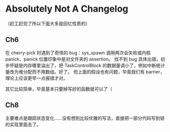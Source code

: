 # Absolutely Not A Changelog

（赶工赶完了所以下面大多是回忆性质的）

## Ch6

在 cherry-pick 时遇到了奇怪的 bug：sys_spawn 调用两次会失败或内核 panick，panick 位置印象中是对文件夹的 assertion。
找不到 bug 具体出错，初步怀疑是内存哪里溢出了，把 TaskControlBlock 的数据量调小了，例如中断统计量改为堆分配而不用数组。好了。
但上面的假设也有问题，毕竟我们有 barrier，理论上应该更早一点报错才对。

其它比较简单，毕竟基本只要掉写好的函数就可以了（

## Ch8

主要难点是跟踪状态变化……没有想到比较优雅的写法，直接把一部分代码写到锁的实现里面去了。
